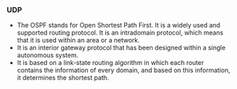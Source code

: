 <h3> UDP </h3>

- The OSPF stands for Open Shortest Path First. It is a widely used and supported routing protocol. It is an intradomain protocol, which means that it is used within an area or a network.
- It is an interior gateway protocol that has been designed within a single autonomous system.
- It is based on a link-state routing algorithm in which each router contains the information of every domain, and based on this information, it determines the shortest path.